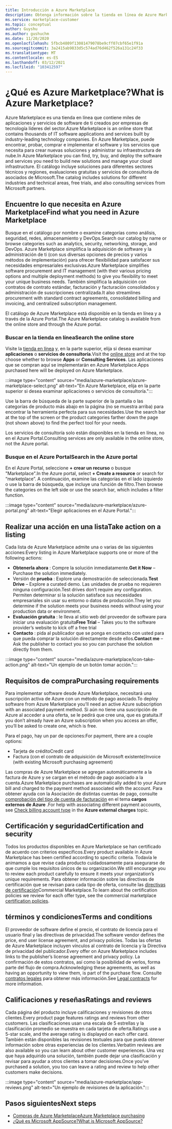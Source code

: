 ```yaml
---
title: Introducción a Azure Marketplace
description: Obtenga información sobre la tienda en línea de Azure Marketplace y cómo puede buscar y probar software y soluciones.
ms.service: marketplace-customer
ms.topic: conceptual
author: Guyshu
ms.author: gushuchm
ms.date: 11/20/2020
ms.openlocfilehash: 5fbcb4809f13081479078be9cff07cbf65e1f91a
ms.sourcegitcommit: 3a2415ab9833d5c574ad76d462f526a131c24f33
ms.translationtype: MT
ms.contentlocale: es-ES
ms.lasthandoff: 03/12/2021
ms.locfileid: "103412597"
---
```

# <a name="what-is-azure-marketplace"></a><span data-ttu-id="fa793-103">¿Qué es Azure Marketplace?</span><span class="sxs-lookup"><span data-stu-id="fa793-103">What is Azure Marketplace?</span></span>

<span data-ttu-id="fa793-104">Azure Marketplace es una tienda en línea que contiene miles de aplicaciones y servicios de software de ti creados por empresas de tecnología líderes del sector.</span><span class="sxs-lookup"><span data-stu-id="fa793-104">Azure Marketplace is an online store that contains thousands of IT software applications and services built by industry-leading technology companies.</span></span> <span data-ttu-id="fa793-105">En Azure Marketplace, puede encontrar, probar, comprar e implementar el software y los servicios que necesita para crear nuevas soluciones y administrar su infraestructura de nube.</span><span class="sxs-lookup"><span data-stu-id="fa793-105">In Azure Marketplace you can find, try, buy, and deploy the software and services you need to build new solutions and manage your cloud infrastructure.</span></span> <span data-ttu-id="fa793-106">El catálogo incluye soluciones para diferentes sectores técnicos y regiones, evaluaciones gratuitas y servicios de consultoría de asociados de Microsoft.</span><span class="sxs-lookup"><span data-stu-id="fa793-106">The catalog includes solutions for different industries and technical areas, free trials, and also consulting services from Microsoft partners.</span></span>

## <a name="find-what-you-need-in-azure-marketplace"></a><span data-ttu-id="fa793-107">Encuentre lo que necesita en Azure Marketplace</span><span class="sxs-lookup"><span data-stu-id="fa793-107">Find what you need in Azure Marketplace</span></span>

<span data-ttu-id="fa793-108">Busque en el catálogo por nombre o examine categorías como análisis, seguridad, redes, almacenamiento y DevOps.</span><span class="sxs-lookup"><span data-stu-id="fa793-108">Search our catalog by name or browse categories such as analytics, security, networking, storage, and DevOps.</span></span> <span data-ttu-id="fa793-109">Azure Marketplace simplifica la adquisición de software y la administración de ti (con sus diversas opciones de precios y varios métodos de implementación) para ofrecer flexibilidad para satisfacer sus necesidades empresariales exclusivas.</span><span class="sxs-lookup"><span data-stu-id="fa793-109">Azure Marketplace simplifies software procurement and IT management (with their various pricing options and multiple deployment methods) to give you flexibility to meet your unique business needs.</span></span> <span data-ttu-id="fa793-110">También simplifica la adquisición con contratos de contrato estándar, facturación y facturación consolidados y administración de suscripciones centralizada.</span><span class="sxs-lookup"><span data-stu-id="fa793-110">It also streamlines procurement with standard contract agreements, consolidated billing and invoicing, and centralized subscription management.</span></span>

<span data-ttu-id="fa793-111">El catálogo de Azure Marketplace está disponible en la tienda en línea y a través de la Azure Portal.</span><span class="sxs-lookup"><span data-stu-id="fa793-111">The Azure Marketplace catalog is available from the online store and through the Azure portal.</span></span>  

### <a name="search-the-online-store"></a><span data-ttu-id="fa793-112">Buscar en la tienda en línea</span><span class="sxs-lookup"><span data-stu-id="fa793-112">Search the online store</span></span>

<span data-ttu-id="fa793-113">Visite la [tienda en línea](https://azuremarketplace.microsoft.com/) y, en la parte superior, elija si desea examinar **aplicaciones** o **servicios de consultoría**.</span><span class="sxs-lookup"><span data-stu-id="fa793-113">Visit the [online store](https://azuremarketplace.microsoft.com/) and at the top choose whether to browse **Apps** or **Consulting Services**.</span></span> <span data-ttu-id="fa793-114">Las aplicaciones que se compran aquí se implementarán en Azure Marketplace.</span><span class="sxs-lookup"><span data-stu-id="fa793-114">Apps purchased here will be deployed on Azure Marketplace.</span></span>

:::image type="content" source="media/azure-marketplace/azure-marketplace-select.png" alt-text="En Azure Marketplace, elija en la parte superior si desea examinar aplicaciones o servicios de consultoría.":::

<span data-ttu-id="fa793-116">Use la barra de búsqueda de la parte superior de la pantalla o las categorías de producto más abajo en la página (no se muestra arriba) para encontrar la herramienta perfecta para sus necesidades.</span><span class="sxs-lookup"><span data-stu-id="fa793-116">Use the search bar at the top of the screen or the product categories farther down the page (not shown above) to find the perfect tool for your needs.</span></span>

<span data-ttu-id="fa793-117">Los servicios de consultoría solo están disponibles en la tienda en línea, no en el Azure Portal.</span><span class="sxs-lookup"><span data-stu-id="fa793-117">Consulting services are only available in the online store, not the Azure portal.</span></span>

### <a name="search-in-the-azure-portal"></a><span data-ttu-id="fa793-118">Busque en el Azure Portal</span><span class="sxs-lookup"><span data-stu-id="fa793-118">Search in the Azure portal</span></span>

<span data-ttu-id="fa793-119">En el Azure Portal, seleccione **+ crear un recurso** o busque "Marketplace".</span><span class="sxs-lookup"><span data-stu-id="fa793-119">In the Azure portal, select **+ Create a resource** or search for “marketplace”.</span></span> <span data-ttu-id="fa793-120">A continuación, examine las categorías en el lado izquierdo o use la barra de búsqueda, que incluye una función de filtro.</span><span class="sxs-lookup"><span data-stu-id="fa793-120">Then browse the categories on the left side or use the search bar, which includes a filter function.</span></span>

:::image type="content" source="media/azure-marketplace/azure-portal.png" alt-text="Elegir aplicaciones en el Azure Portal.":::

## <a name="take-action-on-a-listing"></a><span data-ttu-id="fa793-122">Realizar una acción en una lista</span><span class="sxs-lookup"><span data-stu-id="fa793-122">Take action on a listing</span></span>

<span data-ttu-id="fa793-123">Cada lista de Azure Marketplace admite una o varias de las siguientes acciones:</span><span class="sxs-lookup"><span data-stu-id="fa793-123">Every listing in Azure Marketplace supports one or more of the following actions:</span></span>

- <span data-ttu-id="fa793-124">**Obtenerla ahora** : Compre la solución inmediatamente.</span><span class="sxs-lookup"><span data-stu-id="fa793-124">**Get it Now** – Purchase the solution immediately.</span></span>
- <span data-ttu-id="fa793-125">Versión de **prueba** : Explore una demostración de seleccionada.</span><span class="sxs-lookup"><span data-stu-id="fa793-125">**Test Drive** – Explore a curated demo.</span></span> <span data-ttu-id="fa793-126">Las unidades de prueba no requieren ninguna configuración.</span><span class="sxs-lookup"><span data-stu-id="fa793-126">Test drives don’t require any configuration.</span></span> <span data-ttu-id="fa793-127">Permiten determinar si la solución satisface sus necesidades empresariales sin usar su entorno o datos de producción.</span><span class="sxs-lookup"><span data-stu-id="fa793-127">They let you determine if the solution meets your business needs without using your production data or environment.</span></span>
- <span data-ttu-id="fa793-128">**Evaluación gratuita** : le lleva al sitio web del proveedor de software para iniciar una evaluación gratuita</span><span class="sxs-lookup"><span data-stu-id="fa793-128">**Free Trial** – Takes you to the software provider’s website to kick off a free trial</span></span>
- <span data-ttu-id="fa793-129">**Contacto** : pida al publicador que se ponga en contacto con usted para que pueda comprar la solución directamente desde ellos.</span><span class="sxs-lookup"><span data-stu-id="fa793-129">**Contact me** – Ask the publisher to contact you so you can purchase the solution directly from them.</span></span>

:::image type="content" source="media/azure-marketplace/icon-take-action.png" alt-text="Un ejemplo de un botón tomar acción.":::

## <a name="purchasing-requirements"></a><span data-ttu-id="fa793-131">Requisitos de compra</span><span class="sxs-lookup"><span data-stu-id="fa793-131">Purchasing requirements</span></span>

<span data-ttu-id="fa793-132">Para implementar software desde Azure Marketplace, necesitará una suscripción activa de Azure con un método de pago asociado.</span><span class="sxs-lookup"><span data-stu-id="fa793-132">To deploy software from Azure Marketplace you’ll need an active Azure subscription with an associated payment method.</span></span> <span data-ttu-id="fa793-133">Si aún no tiene una suscripción de Azure al acceder a una oferta, se le pedirá que cree una, que es gratuita.</span><span class="sxs-lookup"><span data-stu-id="fa793-133">If you don’t already have an Azure subscription when you access an offer, you’ll be asked to create one, which is free.</span></span>

<span data-ttu-id="fa793-134">Para el pago, hay un par de opciones:</span><span class="sxs-lookup"><span data-stu-id="fa793-134">For payment, there are a couple options:</span></span>  

- <span data-ttu-id="fa793-135">Tarjeta de crédito</span><span class="sxs-lookup"><span data-stu-id="fa793-135">Credit card</span></span>
- <span data-ttu-id="fa793-136">Factura (con el contrato de adquisición de Microsoft existente)</span><span class="sxs-lookup"><span data-stu-id="fa793-136">Invoice (with existing Microsoft purchasing agreement)</span></span>

<span data-ttu-id="fa793-137">Las compras de Azure Marketplace se agregan automáticamente a la factura de Azure y se cargan en el método de pago asociado a la cuenta.</span><span class="sxs-lookup"><span data-stu-id="fa793-137">Azure Marketplace purchases are automatically added to your Azure bill and charged to the payment method associated with the account.</span></span> <span data-ttu-id="fa793-138">Para obtener ayuda con la Asociación de distintas cuentas de pago, consulte [comprobación del tipo de cuenta de facturación](/azure/cost-management-billing/understand/understand-azure-marketplace-charges#check-billing-account-type) en el tema **cargos externos de Azure** .</span><span class="sxs-lookup"><span data-stu-id="fa793-138">For help with associating different payment accounts, see [Check billing account type](/azure/cost-management-billing/understand/understand-azure-marketplace-charges#check-billing-account-type) in the **Azure external charges** topic.</span></span>

## <a name="certification-and-security"></a><span data-ttu-id="fa793-139">Certificación y seguridad</span><span class="sxs-lookup"><span data-stu-id="fa793-139">Certification and security</span></span>

<span data-ttu-id="fa793-140">Todos los productos disponibles en Azure Marketplace se han certificado de acuerdo con criterios específicos.</span><span class="sxs-lookup"><span data-stu-id="fa793-140">Every product available in Azure Marketplace has been certified according to specific criteria.</span></span> <span data-ttu-id="fa793-141">Todavía le animamos a que revise cada producto cuidadosamente para asegurarse de que cumple los requisitos únicos de su organización.</span><span class="sxs-lookup"><span data-stu-id="fa793-141">We still encourage you to review each product carefully to ensure it meets your organization’s unique requirements.</span></span> <span data-ttu-id="fa793-142">Para obtener información sobre las directivas de certificación que se revisan para cada tipo de oferta, consulte las [directivas de certificación](/legal/marketplace/certification-policies)Commercial Marketplace.</span><span class="sxs-lookup"><span data-stu-id="fa793-142">To learn about the certification policies we review for each offer type, see the commercial marketplace [certification policies](/legal/marketplace/certification-policies).</span></span>

## <a name="terms-and-conditions"></a><span data-ttu-id="fa793-143">términos y condiciones</span><span class="sxs-lookup"><span data-stu-id="fa793-143">Terms and conditions</span></span>

<span data-ttu-id="fa793-144">El proveedor de software define el precio, el contrato de licencia para el usuario final y las directivas de privacidad.</span><span class="sxs-lookup"><span data-stu-id="fa793-144">The software vendor defines the price, end user license agreement, and privacy policies.</span></span> <span data-ttu-id="fa793-145">Todas las ofertas de Azure Marketplace incluyen vínculos al contrato de licencia y la Directiva de privacidad del publicador.</span><span class="sxs-lookup"><span data-stu-id="fa793-145">Every offer on Azure Marketplace includes links to the publisher’s license agreement and privacy policy.</span></span> <span data-ttu-id="fa793-146">La confirmación de estos contratos, así como la posibilidad de verlos, forma parte del flujo de compra.</span><span class="sxs-lookup"><span data-stu-id="fa793-146">Acknowledging these agreements, as well as having an opportunity to view them, is part of the purchase flow.</span></span> <span data-ttu-id="fa793-147">Consulte [contratos legales](legal-contracts.md) para obtener más información.</span><span class="sxs-lookup"><span data-stu-id="fa793-147">See [Legal contracts](legal-contracts.md) for more information.</span></span>

## <a name="ratings-and-reviews"></a><span data-ttu-id="fa793-148">Calificaciones y reseñas</span><span class="sxs-lookup"><span data-stu-id="fa793-148">Ratings and reviews</span></span>

<span data-ttu-id="fa793-149">Cada página del producto incluye calificaciones y revisiones de otros clientes.</span><span class="sxs-lookup"><span data-stu-id="fa793-149">Every product page features ratings and reviews from other customers.</span></span> <span data-ttu-id="fa793-150">Las clasificaciones usan una escala de 5 estrellas y la clasificación promedio se muestra en cada tarjeta de oferta.</span><span class="sxs-lookup"><span data-stu-id="fa793-150">Ratings use a 5-star scale, and the average rating is displayed on each offer card.</span></span> <span data-ttu-id="fa793-151">También están disponibles las revisiones textuales para que pueda obtener información sobre otras experiencias de los clientes.</span><span class="sxs-lookup"><span data-stu-id="fa793-151">Verbatim reviews are also available so you can learn about other customer experiences.</span></span> <span data-ttu-id="fa793-152">Una vez que haya adquirido una solución, también puede dejar una clasificación y revisar para ayudar a otros clientes a tomar decisiones.</span><span class="sxs-lookup"><span data-stu-id="fa793-152">Once you’ve purchased a solution, you too can leave a rating and review to help other customers make decisions.</span></span>

:::image type="content" source="media/azure-marketplace/app-reviews.png" alt-text="Un ejemplo de revisiones de la aplicación.":::

## <a name="next-steps"></a><span data-ttu-id="fa793-154">Pasos siguientes</span><span class="sxs-lookup"><span data-stu-id="fa793-154">Next steps</span></span>

- [<span data-ttu-id="fa793-155">Compras de Azure Marketplace</span><span class="sxs-lookup"><span data-stu-id="fa793-155">Azure Marketplace purchasing</span></span>](azure-purchasing-invoicing.md)
- [<span data-ttu-id="fa793-156">¿Qué es Microsoft AppSource?</span><span class="sxs-lookup"><span data-stu-id="fa793-156">What is Microsoft AppSource?</span></span>](appsource-overview.md)